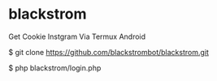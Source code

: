 # blackstrom
Get Cookie Instgram Via Termux Android 

$ git clone https://github.com/blackstrombot/blackstrom.git 

$ php blackstrom/login.php
